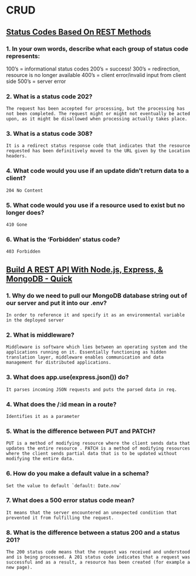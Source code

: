 # CRUD

## [Status Codes Based On REST Methods](https://www.moesif.com/blog/technical/api-design/Which-HTTP-Status-Code-To-Use-For-Every-CRUD-App/)

  ### 1. In your own words, describe what each group of status code represents:

  100’s = informational status codes
  200’s = success!
  300’s = redirection, resource is no longer available
  400’s = client error/invalid input from client side
  500’s = server error

  ### 2. What is a status code 202?

    The request has been accepted for processing, but the processing has not been completed. The request might or might not eventually be acted upon, as it might be disallowed when processing actually takes place.

  ### 3. What is a status code 308?

    It is a redirect status response code that indicates that the resource requested has been definitively moved to the URL given by the Location headers.

  ### 4. What code would you use if an update didn’t return data to a client?

    204 No Content

  ### 5. What code would you use if a resource used to exist but no longer does?

    410 Gone

  ### 6. What is the ‘Forbidden’ status code?

    403 Forbidden

## [Build A REST API With Node.js, Express, & MongoDB - Quick](https://www.youtube.com/channel/UCFbNIlppjAuEX4znoulh0Cw)

  ### 1. Why do we need to pull our MongoDB database string out of our server and put it into our .env?

    In order to reference it and specify it as an environmental variable in the deployed server

  ### 2. What is middleware?

    Middleware is software which lies between an operating system and the applications running on it. Essentially functioning as hidden translation layer, middleware enables communication and data management for distributed applications.

  ### 3. What does app.use(express.json()) do?

    It parses incoming JSON requests and puts the parsed data in req.

  ### 4. What does the /:id mean in a route?

    Identifies it as a parameter

  ### 5. What is the difference between PUT and PATCH?

    PUT is a method of modifying resource where the client sends data that updates the entire resource . PATCH is a method of modifying resources where the client sends partial data that is to be updated without modifying the entire data.

  ### 6. How do you make a default value in a schema?

    Set the value to default `default: Date.now`

  ### 7. What does a 500 error status code mean?

    It means that the server encountered an unexpected condition that prevented it from fulfilling the request. 

  ### 8. What is the difference between a status 200 and a status 201?

    The 200 status code means that the request was received and understood and is being processed. A 201 status code indicates that a request was successful and as a result, a resource has been created (for example a new page).